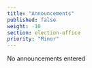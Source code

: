 ```yaml
---
title: "Announcements"
published: false
weight: -10
section: election-office
priority: "Minor"
---
```

No announcements entered
  